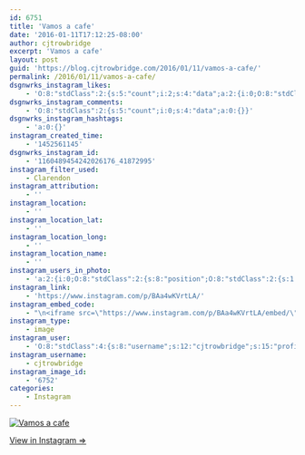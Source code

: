 ```yaml
---
id: 6751
title: 'Vamos a cafe'
date: '2016-01-11T17:12:25-08:00'
author: cjtrowbridge
excerpt: 'Vamos a cafe'
layout: post
guid: 'https://blog.cjtrowbridge.com/2016/01/11/vamos-a-cafe/'
permalink: /2016/01/11/vamos-a-cafe/
dsgnwrks_instagram_likes:
    - 'O:8:"stdClass":2:{s:5:"count";i:2;s:4:"data";a:2:{i:0;O:8:"stdClass":4:{s:8:"username";s:12:"cjtrowbridge";s:15:"profile_picture";s:109:"https://scontent.cdninstagram.com/hphotos-xta1/t51.2885-19/s150x150/12081186_1759494767611229_280555941_a.jpg";s:2:"id";s:8:"41872995";s:9:"full_name";s:13:"CJ Trowbridge";}i:1;O:8:"stdClass":4:{s:8:"username";s:11:"pilotsidiot";s:15:"profile_picture";s:98:"https://scontent.cdninstagram.com/hphotos-frc/t51.2885-19/10903513_345578715645385_204293058_a.jpg";s:2:"id";s:6:"579157";s:9:"full_name";s:0:"";}}}'
dsgnwrks_instagram_comments:
    - 'O:8:"stdClass":2:{s:5:"count";i:0;s:4:"data";a:0:{}}'
dsgnwrks_instagram_hashtags:
    - 'a:0:{}'
instagram_created_time:
    - '1452561145'
dsgnwrks_instagram_id:
    - '1160489454242026176_41872995'
instagram_filter_used:
    - Clarendon
instagram_attribution:
    - ''
instagram_location:
    - ''
instagram_location_lat:
    - ''
instagram_location_long:
    - ''
instagram_location_name:
    - ''
instagram_users_in_photo:
    - 'a:2:{i:0;O:8:"stdClass":2:{s:8:"position";O:8:"stdClass":2:{s:1:"y";d:0.75;s:1:"x";d:0.34930557;}s:4:"user";O:8:"stdClass":4:{s:8:"username";s:12:"cjtrowbridge";s:15:"profile_picture";s:109:"https://scontent.cdninstagram.com/hphotos-xta1/t51.2885-19/s150x150/12081186_1759494767611229_280555941_a.jpg";s:2:"id";s:8:"41872995";s:9:"full_name";s:13:"CJ Trowbridge";}}i:1;O:8:"stdClass":2:{s:8:"position";O:8:"stdClass":2:{s:1:"y";d:0.8138889;s:1:"x";d:0.61180556;}s:4:"user";O:8:"stdClass":4:{s:8:"username";s:10:"romothegod";s:15:"profile_picture";s:109:"https://scontent.cdninstagram.com/hphotos-xpa1/t51.2885-19/s150x150/11899537_849126361861724_1655431583_a.jpg";s:2:"id";s:9:"206196510";s:9:"full_name";s:10:"Jacob Romo";}}}'
instagram_link:
    - 'https://www.instagram.com/p/BAa4wKVrtLA/'
instagram_embed_code:
    - "\n<iframe src=\"https://www.instagram.com/p/BAa4wKVrtLA/embed/\" width=\"612\" height=\"710\" frameborder=\"0\" scrolling=\"no\" allowtransparency=\"true\" class=\"insta-image-embed\"></iframe>\n"
instagram_type:
    - image
instagram_user:
    - 'O:8:"stdClass":4:{s:8:"username";s:12:"cjtrowbridge";s:15:"profile_picture";s:109:"https://scontent.cdninstagram.com/hphotos-xta1/t51.2885-19/s150x150/12081186_1759494767611229_280555941_a.jpg";s:2:"id";s:8:"41872995";s:9:"full_name";s:13:"CJ Trowbridge";}'
instagram_username:
    - cjtrowbridge
instagram_image_id:
    - '6752'
categories:
    - Instagram
---
```


[![Vamos a cafe](https://blog.cjtrowbridge.com/wp-content/uploads/2016/01/1452561145-1-1.jpg)](https://www.instagram.com/p/BAa4wKVrtLA/)

[View in Instagram ⇒](https://www.instagram.com/p/BAa4wKVrtLA/)